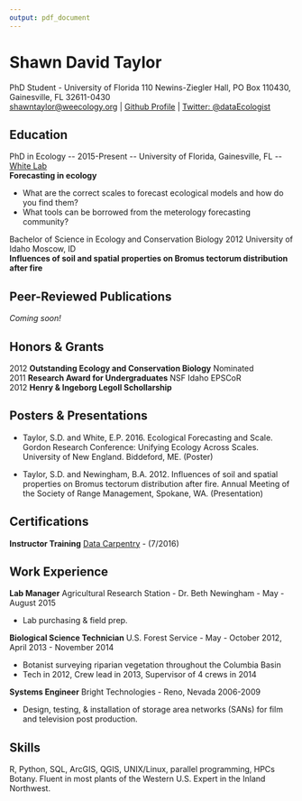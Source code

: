 ```yaml
---
output: pdf_document
---
```

Shawn David Taylor
=============================
PhD Student - University of Florida
110 Newins-Ziegler Hall,  PO Box 110430,  Gainesville, FL 32611-0430  
shawntaylor@weecology.org | [Github Profile](https://github.com/sdtaylor) | [Twitter: @dataEcologist](https://twitter.com/dataEcologist)  

## Education

PhD in Ecology -- 2015-Present -- University of Florida, Gainesville, FL -- [White Lab](whitelab.weecology.org)  
**Forecasting in ecology**  
- What are the correct scales to forecast ecological models and how do you find them?
- What tools can be borrowed from the meterology forecasting community?

Bachelor of Science in Ecology and Conservation Biology
2012 University of Idaho Moscow, ID  
**Influences of soil and spatial properties on Bromus tectorum distribution after fire**  

## Peer-Reviewed Publications  

*Coming soon!*

## Honors & Grants

2012 **Outstanding Ecology and Conservation Biology** Nominated  
2011 **Research Award for Undergraduates** NSF Idaho EPSCoR  
2012 **Henry & Ingeborg Legoll Schollarship**  

## Posters & Presentations

- Taylor, S.D. and White, E.P. 2016. Ecological Forecasting and Scale. Gordon Research Conference: Unifying Ecology Across Scales. University of New England. Biddeford, ME. (Poster)

- Taylor, S.D. and Newingham, B.A. 2012. Influences of soil and spatial properties on Bromus tectorum distribution after fire. Annual Meeting of the Society of Range Management, Spokane, WA. (Presentation)

## Certifications

**Instructor Training** [Data Carpentry](https://software-carpentry.org/index.html) - (7/2016)  

## Work Experience
**Lab Manager** Agricultural Research Station - Dr. Beth Newingham - May - August 2015   
 - Lab purchasing & field prep. 

**Biological Science Technician**  U.S. Forest Service - May - October 2012, April 2013 - November 2014
 - Botanist surveying riparian vegetation throughout the Columbia Basin
 - Tech in 2012, Crew lead in 2013, Supervisor of 4 crews in 2014

**Systems Engineer** Bright Technologies - Reno, Nevada 2006-2009
 - Design, testing, & installation of storage area networks (SANs) for film and television post production.

## Skills

R, Python, SQL, ArcGIS, QGIS, UNIX/Linux, parallel programming, HPCs  
Botany. Fluent in most plants of the Western U.S. Expert in the Inland Northwest. 

